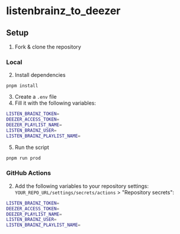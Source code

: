 # listenbrainz_to_deezer

## Setup

1. Fork & clone the repository

### Local

2. Install dependencies
```
pnpm install
```

3. Create a `.env` file
4. Fill it with the following variables:

```bash
LISTEN_BRAINZ_TOKEN=
DEEZER_ACCESS_TOKEN=
DEEZER_PLAYLIST_NAME=
LISTEN_BRAINZ_USER=
LISTEN_BRAINZ_PLAYLIST_NAME=
```

5. Run the script
```bash
pnpm run prod
```

### GitHub Actions

2. Add the following variables to your repository settings: `YOUR_REPO_URL/settings/secrets/actions` > "Repository secrets":

```bash
LISTEN_BRAINZ_TOKEN=
DEEZER_ACCESS_TOKEN=
DEEZER_PLAYLIST_NAME=
LISTEN_BRAINZ_USER=
LISTEN_BRAINZ_PLAYLIST_NAME=
```
